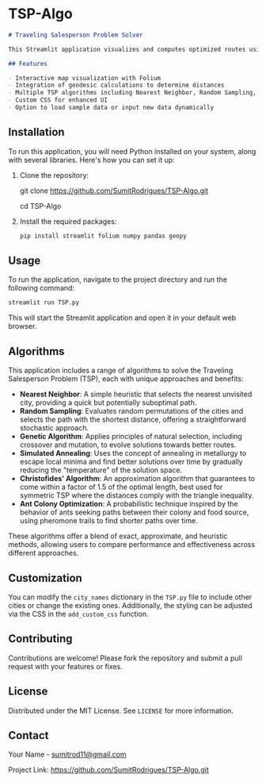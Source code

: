 # TSP-Algo

```markdown
# Traveling Salesperson Problem Solver

This Streamlit application visualizes and computes optimized routes using the Traveling Salesperson Problem (TSP) approach, leveraging various algorithms to find the most efficient path through multiple cities.

## Features

- Interactive map visualization with Folium
- Integration of geodesic calculations to determine distances
- Multiple TSP algorithms including Nearest Neighbor, Random Sampling, Genetic Algorithm, and Simulated Annealing
- Custom CSS for enhanced UI
- Option to load sample data or input new data dynamically

   ```
## Installation

To run this application, you will need Python installed on your system, along with several libraries. Here's how you can set it up:

1. Clone the repository:
   
   git clone https://github.com/SumitRodrigues/TSP-Algo.git
   
   cd TSP-Algo


3. Install the required packages:
   ```bash
   pip install streamlit folium numpy pandas geopy
   ```

## Usage

To run the application, navigate to the project directory and run the following command:

```bash
streamlit run TSP.py
```

This will start the Streamlit application and open it in your default web browser.

## Algorithms

This application includes a range of algorithms to solve the Traveling Salesperson Problem (TSP), each with unique approaches and benefits:

- **Nearest Neighbor**: A simple heuristic that selects the nearest unvisited city, providing a quick but potentially suboptimal path.
- **Random Sampling**: Evaluates random permutations of the cities and selects the path with the shortest distance, offering a straightforward stochastic approach.
- **Genetic Algorithm**: Applies principles of natural selection, including crossover and mutation, to evolve solutions towards better routes.
- **Simulated Annealing**: Uses the concept of annealing in metallurgy to escape local minima and find better solutions over time by gradually reducing the "temperature" of the solution space.
- **Christofides' Algorithm**: An approximation algorithm that guarantees to come within a factor of 1.5 of the optimal length, best used for symmetric TSP where the distances comply with the triangle inequality.
- **Ant Colony Optimization**: A probabilistic technique inspired by the behavior of ants seeking paths between their colony and food source, using pheromone trails to find shorter paths over time.

These algorithms offer a blend of exact, approximate, and heuristic methods, allowing users to compare performance and effectiveness across different approaches.


## Customization

You can modify the `city_names` dictionary in the `TSP.py` file to include other cities or change the existing ones. Additionally, the styling can be adjusted via the CSS in the `add_custom_css` function.

## Contributing

Contributions are welcome! Please fork the repository and submit a pull request with your features or fixes.

## License

Distributed under the MIT License. See `LICENSE` for more information.

## Contact

Your Name - sumitrod11@gmail.com

Project Link: https://github.com/SumitRodrigues/TSP-Algo.git

